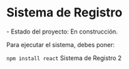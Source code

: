 <h1>Sistema de Registro</h1>
- Estado del proyecto: En construcción.

Para ejecutar el sistema, debes poner:

```npm install react```
Sistema de Registro 2
